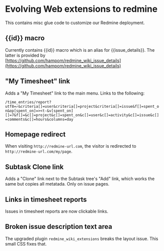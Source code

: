 # Evolving Web extensions to redmine

This contains misc glue code to customize our Redmine deployment.


## {{id}} macro

Currently contains {{id}} macro which is an alias for {{issue_details}}.
The latter is provided by [https://github.com/hampom/redmine_wiki_issue_details](https://github.com/hampom/redmine_wiki_issue_details)

## "My Timesheet" link

Adds a "My Timesheet" link to the main menu. Links to the following:

`/time_entries/report?utf8=✓&criteria[]=user&criteria[]=project&criteria[]=issue&f[]=spent_on&op[spent_on]=><t-&v[spent_on][]=7&f[]=&c[]=project&c[]=spent_on&c[]=user&c[]=activity&c[]=issue&c[]=comments&c[]=hours&columns=day`

## Homepage redirect

When visiting `http://redmine-url.com`, the visitor is redirected to `http://redmine-url.com/my/page`.

## Subtask Clone link

Adds a "Clone" link next to the Subtask tree's "Add" link, which works the same but copies all metatada.
Only on issue pages.

## Links in timesheet reports

Issues in timesheet reports are now clickable links.


## Broken issue description text area

The upgraded plugin `redmine_wiki_extensions` breaks the layout issue. This small CSS fixes that.
